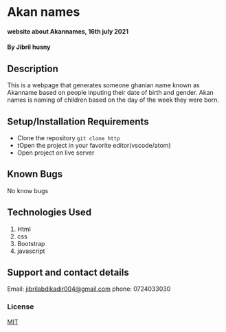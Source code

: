 # Akan names
#### website about Akannames, 16th july 2021
#### By Jibril husny
## Description
This is a webpage that generates someone ghanian name  known as Akanname based on people inputing their date of birth and gender.
Akan names is naming of children based on the day of the week they were born.
## Setup/Installation Requirements
* Clone the repository
`git clone http`
* tOpen the project in your favorite editor(vscode/atom)
* Open project on live server

## Known Bugs
No know bugs
## Technologies Used
1. Html 
2. css
3. Bootstrap
4. javascript
## Support and contact details
Email: jibrilabdikadir004@gmail.com
phone: 0724033030
### License
[MIT](license.txt)